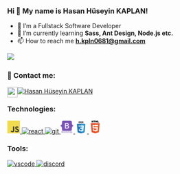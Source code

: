   ### Hi 👋 My name is Hasan Hüseyin KAPLAN!
- 👀 I’m a Fullstack Software Developer
- 🌱 I’m currently learning **Sass, Ant Design, Node.js etc.**
- 📫 How to reach me **h.kpln0681@gmail.com**

![](https://komarev.com/ghpvc/?username=HsnKpln)
<h3 align="left">📩 Contact me:</h3>
<p align="left">
<a href="https://www.linkedin.com/in/hasan-kaplann/" target="blank"><img align="center" src="https://velanovascular.com/wp-content/uploads/2020/06/LinkedIn.png" alt="Hasan Hüseyin KAPLAN" height="30" width="30" /></a>
  <a  href="https://twitter.com/HasanKa94681782" target="blank"><img align="left" height="24" width="24" src="https://cdn.jsdelivr.net/npm/simple-icons@v4/icons/twitter.svg" /></a>
<h3 align="left">Technologies:</h3>
<p align="left"> 
<a href="https://developer.mozilla.org/en-US/docs/Web/JavaScript" target="_blank"> <img src="https://raw.githubusercontent.com/devicons/devicon/master/icons/javascript/javascript-original.svg" alt="javascript" width="30" height="30"/> </a> 
<a href="https://reactjs.org/" target="_blank"> <img src="https://upload.wikimedia.org/wikipedia/commons/thumb/4/47/React.svg/1200px-React.svg.png" alt="react" width="33" height="30"/> </a> 
<a href="https://git-scm.com/" target="_blank"> <img src="https://www.vectorlogo.zone/logos/git-scm/git-scm-icon.svg" alt="git" width="30" height="30"/> </a>
<a href="https://getbootstrap.com" target="_blank"> <img src="https://raw.githubusercontent.com/devicons/devicon/master/icons/bootstrap/bootstrap-plain-wordmark.svg" alt="bootstrap" width="30" height="30"/> </a>
<a href="https://www.w3schools.com/css/" target="_blank"> <img src="https://raw.githubusercontent.com/devicons/devicon/master/icons/css3/css3-original-wordmark.svg" alt="css3" width="28" height="28"/> </a> 
<a href="https://www.w3.org/html/" target="_blank"> <img src="https://raw.githubusercontent.com/devicons/devicon/master/icons/html5/html5-original-wordmark.svg" alt="html5" width="30" height="30"/> </a> 
  
<h3 align="left">Tools:</h3>
<a href="https://code.visualstudio.com/" target="_blank"> <img src="https://upload.wikimedia.org/wikipedia/commons/thumb/9/9a/Visual_Studio_Code_1.35_icon.svg/1024px-Visual_Studio_Code_1.35_icon.svg.png" alt="vscode" width="30" height="30"/> </a>
<a href="https://discord.com/" target="_blank"> <img src="https://cdn4.iconfinder.com/data/icons/logos-and-brands/512/91_Discord_logo_logos-512.png" alt="discord" width="30" height="30"/> </a> 
</p>
<!---
hasan-kaplan/hasan-kaplan is a ✨ special ✨ repository because its `README.md` (this file) appears on your GitHub profile.
You can click the Preview link to take a look at your changes.
--->
